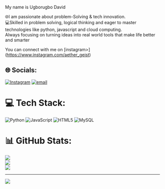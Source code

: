 My name is Ugborugbo David

🌐I am passionate about problem-Solving & tech innovation.<br/>
💻Skilled in problem solving, logical thinking and eager to master technologies like python, javascript and cloud computing.<br/>
Always focusing on turning ideas into real world tools that make life better and smarter<br/>

You can connect with me on [instagram>] (https://www.instagram.com/aether_geist)


## 🌐 Socials:
[![Instagram](https://img.shields.io/badge/Instagram-%23E4405F.svg?logo=Instagram&logoColor=white)](https://instagram.com/aether_geist) [![email](https://img.shields.io/badge/Email-D14836?logo=gmail&logoColor=white)](mailto:dugborugbo@gmail.com) 

# 💻 Tech Stack:
![Python](https://img.shields.io/badge/python-3670A0?style=for-the-badge&logo=python&logoColor=ffdd54) ![JavaScript](https://img.shields.io/badge/javascript-%23323330.svg?style=for-the-badge&logo=javascript&logoColor=%23F7DF1E) ![HTML5](https://img.shields.io/badge/html5-%23E34F26.svg?style=for-the-badge&logo=html5&logoColor=white) ![MySQL](https://img.shields.io/badge/mysql-4479A1.svg?style=for-the-badge&logo=mysql&logoColor=white)
# 📊 GitHub Stats:
![](https://github-readme-stats.vercel.app/api?username=DavidUgborugbo1&theme=github_dark&hide_border=false&include_all_commits=false&count_private=false)<br/>
![](https://nirzak-streak-stats.vercel.app/?user=DavidUgborugbo1&theme=github_dark&hide_border=false)<br/>
![](https://github-readme-stats.vercel.app/api/top-langs/?username=DavidUgborugbo1&theme=github_dark&hide_border=false&include_all_commits=false&count_private=false&layout=compact)

---
[![](https://visitcount.itsvg.in/api?id=DavidUgborugbo1&icon=0&color=0)](https://visitcount.itsvg.in)

<!-- Proudly created with GPRM ( https://gprm.itsvg.in ) -->
